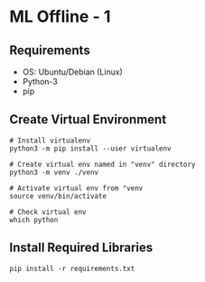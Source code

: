 # ML Offline - 1

## Requirements
* OS: Ubuntu/Debian (Linux)
* Python-3
* pip

## Create Virtual Environment
```shell
# Install virtualenv
python3 -m pip install --user virtualenv

# Create virtual env named in "venv" directory
python3 -m venv ./venv

# Activate virtual env from "venv
source venv/bin/activate

# Check virtual env
which python
```

## Install Required Libraries
```shell
pip install -r requirements.txt
```
